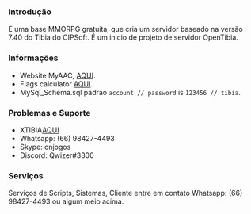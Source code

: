 ### Introdução
E uma base MMORPG gratuita, que cria um servidor baseado na versão 7.40 do Tibia do CIPSoft. É um inicio de projeto de servidor OpenTibia.

### Informações

* Website MyAAC,  [AQUI](https://github.com/slawkens/myaac).
* Flags calculator [AQUI](https://diegorodriguesvieira.github.io/flags-calculator/).
* MySql_Schema.sql padrao `account // password` is `123456 // tibia`.

### Problemas e Suporte

* XTIBIA[AQUI](http://www.xtibia.com)
* Whatsapp: (66) 98427-4493
* Skype: onjogos
* Discord: Qwizer#3300

### Serviços

Serviços de Scripts, Sistemas, Cliente entre em contato Whatsapp: (66) 98427-4493 ou algum meio acima.